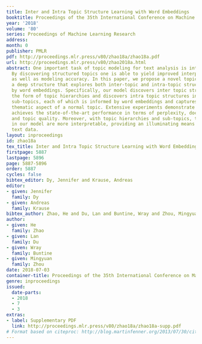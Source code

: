 ```yaml
---
title: Inter and Intra Topic Structure Learning with Word Embeddings
booktitle: Proceedings of the 35th International Conference on Machine Learning
year: '2018'
volume: '80'
series: Proceedings of Machine Learning Research
address: 
month: 0
publisher: PMLR
pdf: http://proceedings.mlr.press/v80/zhao18a/zhao18a.pdf
url: http://proceedings.mlr.press/v80/zhao2018a.html
abstract: One important task of topic modeling for text analysis is interpretability.
  By discovering structured topics one is able to yield improved interpretability
  as well as modeling accuracy. In this paper, we propose a novel topic model with
  a deep structure that explores both inter-topic and intra-topic structures informed
  by word embeddings. Specifically, our model discovers inter topic structures in
  the form of topic hierarchies and discovers intra topic structures in the form of
  sub-topics, each of which is informed by word embeddings and captures a fine-grained
  thematic aspect of a normal topic. Extensive experiments demonstrate that our model
  achieves the state-of-the-art performance in terms of perplexity, document classification,
  and topic quality. Moreover, with topic hierarchies and sub-topics, the topics discovered
  in our model are more interpretable, providing an illuminating means to understand
  text data.
layout: inproceedings
id: zhao18a
tex_title: Inter and Intra Topic Structure Learning with Word Embeddings
firstpage: 5887
lastpage: 5896
page: 5887-5896
order: 5887
cycles: false
bibtex_editor: Dy, Jennifer and Krause, Andreas
editor:
- given: Jennifer
  family: Dy
- given: Andreas
  family: Krause
bibtex_author: Zhao, He and Du, Lan and Buntine, Wray and Zhou, Mingyuan
author:
- given: He
  family: Zhao
- given: Lan
  family: Du
- given: Wray
  family: Buntine
- given: Mingyuan
  family: Zhou
date: 2018-07-03
container-title: Proceedings of the 35th International Conference on Machine Learning
genre: inproceedings
issued:
  date-parts:
  - 2018
  - 7
  - 3
extras:
- label: Supplementary PDF
  link: http://proceedings.mlr.press/v80/zhao18a/zhao18a-supp.pdf
# Format based on citeproc: http://blog.martinfenner.org/2013/07/30/citeproc-yaml-for-bibliographies/
---
```

